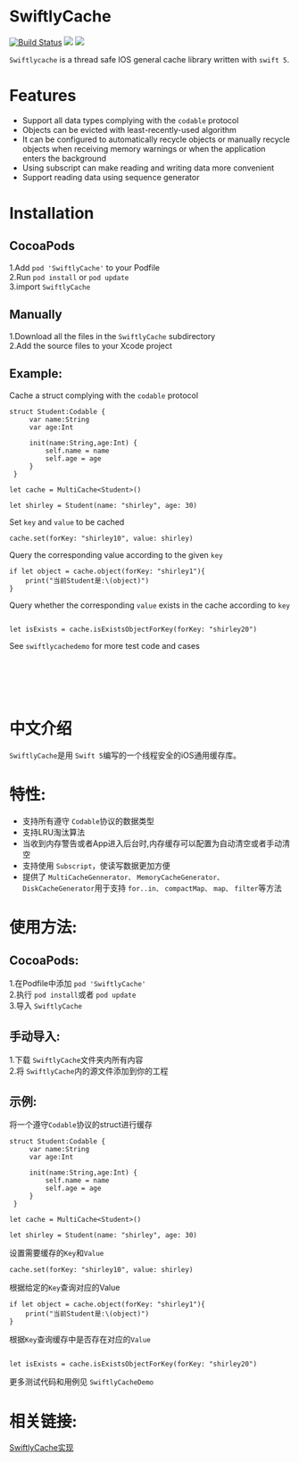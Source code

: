 # SwiftlyCache

[![Build Status](https://travis-ci.org/hlc0000/SwiftlyCache.svg?branch=master)](https://travis-ci.org/hlc0000/SwiftlyCache)
![](https://img.shields.io/cocoapods/p/SwiftlyCache.svg?style=flat)
![](https://img.shields.io/cocoapods/v/SwiftlyCache.svg?style=flat)

`Swiftlycache` is a thread safe IOS general cache library written with `swift 5`.

Features
===============

- Support all data types complying with the `codable` protocol
- Objects can be evicted with least-recently-used algorithm
- It can be configured to automatically recycle objects or manually recycle objects when receiving memory warnings or when the application enters the background
- Using subscript can make reading and writing data more convenient
- Support reading data using sequence generator

Installation
==============
CocoaPods
-------------------------------
1.Add `pod 'SwiftlyCache'` to your Podfile  
2.Run `pod install` or `pod update`  
3.import `SwiftlyCache`

Manually
-------------------------------
1.Download all the files in the `SwiftlyCache` subdirectory  
2.Add the source files to your Xcode project  

Example:
-------------------------------
Cache a struct complying with the  `codable` protocol

```
struct Student:Codable {
     var name:String
     var age:Int
     
     init(name:String,age:Int) {
         self.name = name
         self.age = age
     }
 }
 ```
 ```
 let cache = MultiCache<Student>()
 
 let shirley = Student(name: "shirley", age: 30)
 
```
 
Set `key` and `value` to be cached
 
 ```
 cache.set(forKey: "shirley10", value: shirley)
 
``` 

Query the corresponding value according to the given `key`

```
if let object = cache.object(forKey: "shirley1"){
    print("当前Student是:\(object)")
}
```

Query whether the corresponding `value` exists in the cache according to `key`

```

let isExists = cache.isExistsObjectForKey(forKey: "shirley20")

```
See `swiftlycachedemo` for more test code and cases

<br/><br/>
---

中文介绍
============================

 `SwiftlyCache`是用 `Swift 5`编写的一个线程安全的iOS通用缓存库。

特性:
==============

-  支持所有遵守 `Codable`协议的数据类型
-  支持LRU淘汰算法
-  当收到内存警告或者App进入后台时,内存缓存可以配置为自动清空或者手动清空
-  支持使用 `Subscript`，使读写数据更加方便
-  提供了 `MultiCacheGennerator、` `MemoryCacheGenerator、` `DiskCacheGenerator`用于支持 `for..in、`
   `compactMap、` `map、` `filter`等方法
  
  使用方法:
  =============
  CocoaPods:
  ------------------------------
  1.在Podfile中添加 `pod 'SwiftlyCache'`     
  2.执行 `pod install`或者 `pod update`    
  3.导入  `SwiftlyCache`    
  
  手动导入:
  ------------------------------
  1.下载 `SwiftlyCache`文件夹内所有内容  
  2.将 `SwiftlyCache`内的源文件添加到你的工程  
  
  示例:
  ------------------------------
  将一个遵守`Codable`协议的struct进行缓存
  
 ```
 struct Student:Codable {
      var name:String
      var age:Int
      
      init(name:String,age:Int) {
          self.name = name
          self.age = age
      }
  }
  ```
  ```
  let cache = MultiCache<Student>()
  
  let shirley = Student(name: "shirley", age: 30)
  
 ```
  
  设置需要缓存的`Key`和`Value`
  
  ```
  cache.set(forKey: "shirley10", value: shirley)
  
 ``` 
 
 根据给定的`Key`查询对应的Value
 
 ```
 if let object = cache.object(forKey: "shirley1"){
     print("当前Student是:\(object)")
 }
 ```
 
 根据`Key`查询缓存中是否存在对应的`Value`
 
 ```
 
 let isExists = cache.isExistsObjectForKey(forKey: "shirley20")
 
 ```
 
更多测试代码和用例见  `SwiftlyCacheDemo`

相关链接:
==============
[SwiftlyCache实现](https://juejin.im/post/5e7084886fb9a07c7b784f7f)
  

  
  
  


